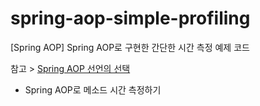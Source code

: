 # spring-aop-simple-profiling
[Spring AOP] Spring AOP로 구현한 간단한 시간 측정 예제 코드

참고 > [Spring AOP 선언의 선택](https://gmun.github.io/spring/aop/2019/03/01/spring-aop-choosing.html)

- Spring AOP로 메소드 시간 측정하기

